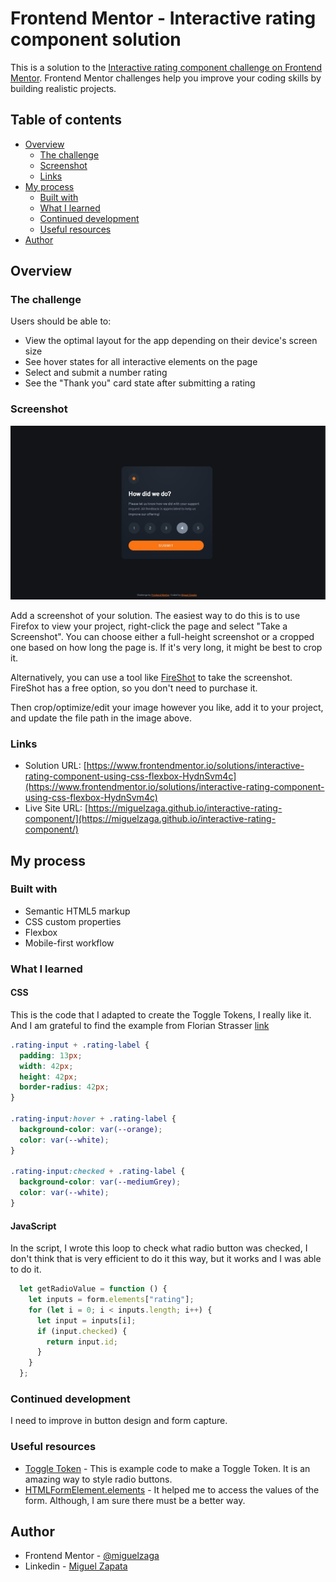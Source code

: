 # Frontend Mentor - Interactive rating component solution

This is a solution to the [Interactive rating component challenge on Frontend Mentor](https://www.frontendmentor.io/challenges/interactive-rating-component-koxpeBUmI). Frontend Mentor challenges help you improve your coding skills by building realistic projects. 

## Table of contents

- [Overview](#overview)
  - [The challenge](#the-challenge)
  - [Screenshot](#screenshot)
  - [Links](#links)
- [My process](#my-process)
  - [Built with](#built-with)
  - [What I learned](#what-i-learned)
  - [Continued development](#continued-development)
  - [Useful resources](#useful-resources)
- [Author](#author)

## Overview

### The challenge

Users should be able to:

- View the optimal layout for the app depending on their device's screen size
- See hover states for all interactive elements on the page
- Select and submit a number rating
- See the "Thank you" card state after submitting a rating

### Screenshot

![](./screenshot.jpg)

Add a screenshot of your solution. The easiest way to do this is to use Firefox to view your project, right-click the page and select "Take a Screenshot". You can choose either a full-height screenshot or a cropped one based on how long the page is. If it's very long, it might be best to crop it.

Alternatively, you can use a tool like [FireShot](https://getfireshot.com/) to take the screenshot. FireShot has a free option, so you don't need to purchase it. 

Then crop/optimize/edit your image however you like, add it to your project, and update the file path in the image above.

### Links

- Solution URL: [https://www.frontendmentor.io/solutions/interactive-rating-component-using-css-flexbox-HydnSvm4c](https://www.frontendmentor.io/solutions/interactive-rating-component-using-css-flexbox-HydnSvm4c)
- Live Site URL: [https://miguelzaga.github.io/interactive-rating-component/](https://miguelzaga.github.io/interactive-rating-component/)

## My process

### Built with

- Semantic HTML5 markup
- CSS custom properties
- Flexbox
- Mobile-first workflow

### What I learned

#### CSS
This is the code that I adapted to create the Toggle Tokens, I really like it.
And I am grateful to find the example from Florian Strasser [link](https://codepen.io/flostrasser/details/QWNBvjo)
```css
.rating-input + .rating-label {
  padding: 13px;
  width: 42px;
  height: 42px;
  border-radius: 42px;
}

.rating-input:hover + .rating-label {
  background-color: var(--orange);
  color: var(--white);
}

.rating-input:checked + .rating-label {
  background-color: var(--mediumGrey);
  color: var(--white);
}

```
#### JavaScript

In the script, I wrote this loop to check what radio button was checked, I don't think that is very efficient to do it this way, but it works and I was able to do it.
```js
  let getRadioValue = function () {
    let inputs = form.elements["rating"];
    for (let i = 0; i < inputs.length; i++) {
      let input = inputs[i];
      if (input.checked) {
        return input.id;
      }
    }
  };
```

### Continued development

I need to improve in button design and form capture.

### Useful resources

- [Toggle Token](https://codepen.io/flostrasser/details/QWNBvjo) - This is example code to make a Toggle Token. It is an amazing way to style radio buttons.
- [HTMLFormElement.elements](https://developer.mozilla.org/en-US/docs/Web/API/HTMLFormElement/elements) - It helped me to access the values of the form. Although, I am sure there must be a better way.

## Author

- Frontend Mentor - [@miguelzaga](https://www.frontendmentor.io/profile/miguelzaga)
- Linkedin - [Miguel Zapata](https://www.linkedin.com/in/miguelzaga/)